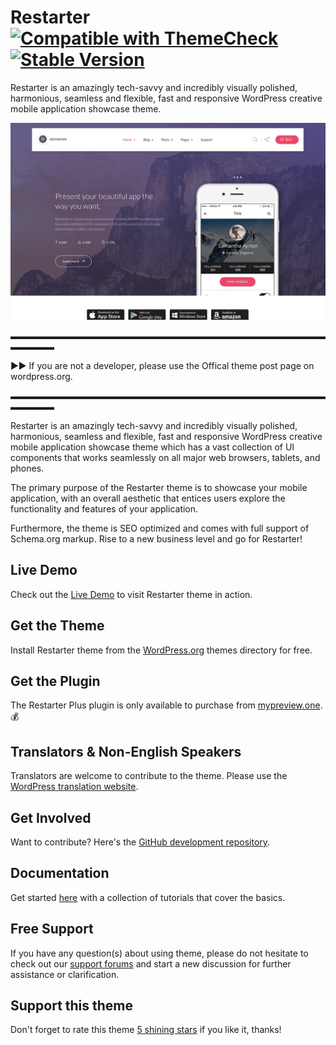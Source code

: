 # Restarter  [![Compatible with ThemeCheck](https://img.shields.io/badge/ThemeCheck-Passed-c4d658.svg)](http://themecheck.org/score/wordpress-theme-restarter.html) [![Stable Version](https://img.shields.io/badge/Stable%20version-1.1.6-FF33AA.svg)](https://wp.me/p8930x-8q)

Restarter is an amazingly tech-savvy and incredibly visually polished, harmonious, seamless and flexible, fast and responsive WordPress creative mobile application showcase theme.

![Restarter WordPress Theme](docs/img/restarter-plus-home2.png)

▬▬▬▬▬▬▬▬▬▬▬▬▬▬▬▬▬▬▬▬▬▬▬▬▬▬▬▬▬▬▬▬▬▬▬▬▬▬▬▬▬

►► If you are not a developer, please use the Offical theme post page on wordpress.org.

▬▬▬▬▬▬▬▬▬▬▬▬▬▬▬▬▬▬▬▬▬▬▬▬▬▬▬▬▬▬▬▬▬▬▬▬▬▬▬▬▬

Restarter is an amazingly tech-savvy and incredibly visually polished, harmonious, seamless and flexible, fast and responsive WordPress creative mobile application showcase theme which has a vast collection of UI components that works seamlessly on all major web browsers, tablets, and phones. 

The primary purpose of the Restarter theme is to showcase your mobile application, with an overall aesthetic that entices users explore the functionality and features of your application. 

Furthermore, the theme is SEO optimized and comes with full support of Schema.org markup. Rise to a new business level and go for Restarter!

## Live Demo

Check out the [Live Demo](https://demo.mypreview.one/restarter) to visit Restarter theme in action.

## Get the Theme

Install Restarter theme from the [WordPress.org](https://wordpress.org/themes/restarter) themes directory for free.

## Get the Plugin

The Restarter Plus plugin is only available to purchase from [mypreview.one](https://www.mypreview.one/restarter-plus.html). :moneybag:

## Translators & Non-English Speakers

Translators are welcome to contribute to the theme. Please use the [WordPress translation website](https://translate.wordpress.org/projects/wp-themes/restarter "WordPress translation website").

## Get Involved

Want to contribute? Here's the [GitHub development repository](https://github.com/mypreview/Restarter "GitHub development repository").

## Documentation

Get started [here](https://mypreview.github.io/Restarter/) with a collection of tutorials that cover the basics.

## Free Support

If you have any question(s) about using theme, please do not hesitate to check out our [support forums](https://support.mypreview.one/t/restarter) and start a new discussion for further assistance or clarification.

## Support this theme

Don't forget to rate this theme [5 shining stars](https://wordpress.org/support/theme/restarter/reviews/ "5 shining stars") if you like it, thanks!
